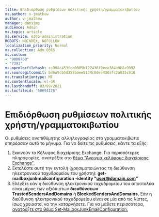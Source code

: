 ```yaml
---
title: Επιδιόρθωση ρυθμίσεων πολιτικής χρήστη/γραμματοκιβωτίου
ms.author: v-jmathew
author: v-jmathew
manager: dansimp
audience: Admin
ms.topic: article
ms.service: o365-administration
ROBOTS: NOINDEX, NOFOLLOW
localization_priority: Normal
ms.collection: Adm_O365
ms.custom:
- "9000760"
- "7391"
ms.openlocfilehash: ca998c453fcb0905b122436f0eea384a9b8a9992
ms.sourcegitcommit: bd6a9cb5d357baee5134c0dea430afc2a035c810
ms.translationtype: MT
ms.contentlocale: el-GR
ms.lasthandoff: 03/09/2021
ms.locfileid: "50694176"
---
```

# <a name="fix-user-policymailbox-settings"></a>Επιδιόρθωση ρυθμίσεων πολιτικής χρήστη/γραμματοκιβωτίου

Οι ρυθμίσεις ανεπιθύμητης αλληλογραφίας στο γραμματοκιβώτιο επηρέασαν αυτό το μήνυμα. Για να δείτε τις ρυθμίσεις, κάντε τα εξής:

1. Εκκινούν το Κέλυφος διαχείρισης Exchange. Για περισσότερες πληροφορίες, ανατρέξτε στο [θέμα "Άνοιγμα κελύφους διαχείρισης Exchange".](https://go.microsoft.com/fwlink/?linkid=2101432)
2. Εκτελέστε αυτή την εντολή (χρησιμοποιώντας τη διεύθυνση ηλεκτρονικού ταχυδρομείου του χρήστη):  **get-mailboxjunkmailconfiguration -identity "user@domain.com"**
3. Ελέγξτε εάν η διεύθυνση ηλεκτρονικού ταχυδρομείου του αποστολέα είναι μέρος των αξιόπιστων **διευθύνσεων TrustedSendersAndDomains** ή **BlockedSendersAndDomains.** Εάν η διεύθυνση ηλεκτρονικού ταχυδρομείου είναι σε μία από τις λίστες, ίσως χρειαστεί να την καταργήσετε. Για να μάθετε περισσότερα, [ανατρέξτε στο θέμα Set-MailboxJunkEmailConfiguration.](https://go.microsoft.com/fwlink/?linkid=2101047)
